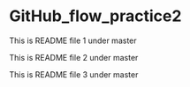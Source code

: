 # GitHub_flow_practice2

This is README file 1 under master

This is README file 2 under master

This is README file 3 under master
